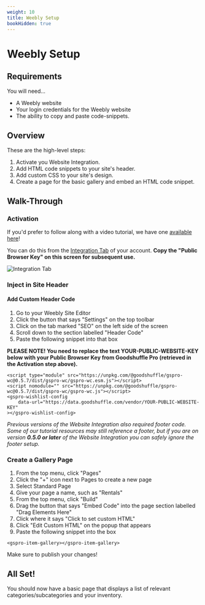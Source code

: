 ```yaml
---
weight: 10
title: Weebly Setup
bookHidden: true
---
```


# Weebly Setup

## Requirements

You will need...

- A Weebly website
- Your login credentials for the Weebly website
- The ability to copy and paste code-snippets.

## Overview

These are the high-level steps:

1. Activate you Website Integration.
2. Add HTML code snippets to your site's header.
3. Add custom CSS to your site's design.
4. Create a page for the basic gallery and embed an HTML code snippet.

## Walk-Through

### Activation

If you'd prefer to follow along with a video tutorial, we have one [available here](https://www.youtube.com/watch?v=PGBM8f7CdOQ)!

You can do this from the [Integration Tab](https://pro.goodshuffle.com/vendorAccount/index?tab=thirdPartyIntegrations) of your account. **Copy the "Public Browser Key" on this screen for subsequent use.**

![Integration Tab](/wordpress-website-integration-activation.png)

### Inject in Site Header

#### Add Custom Header Code
1. Go to your Weebly Site Editor
2. Click the button that says "Settings" on the top toolbar
3. Click on the tab marked "SEO" on the left side of the screen
4. Scroll down to the section labelled "Header Code"
5. Paste the following snippet into that box

**PLEASE NOTE! You need to replace the text YOUR-PUBLIC-WEBSITE-KEY below with your Public Browser Key from Goodshuffle Pro (retrieved in the Activation step above).**

```
<script type="module" src="https://unpkg.com/@goodshuffle/gspro-wc@0.5.7/dist/gspro-wc/gspro-wc.esm.js"></script>
<script nomodule="" src="https://unpkg.com/@goodshuffle/gspro-wc@0.5.7/dist/gspro-wc/gspro-wc.js"></script>
<gspro-wishlist-config
    data-url="https://data.goodshuffle.com/vendor/YOUR-PUBLIC-WEBSITE-KEY"
></gspro-wishlist-config>
```

*Previous versions of the Website Integration also required footer code. Some of our tutorial resources may still reference a footer, but if you are on version **0.5.0 or later** of the Website Integration you can safely ignore the footer setup.*

### Create a Gallery Page

1. From the top menu, click "Pages"
2. Click the "+" icon next to Pages to create a new page
3. Select Standard Page
4. Give your page a name, such as "Rentals"
5. From the top menu, click "Build"
6. Drag the button that says "Embed Code" into the page section labelled "Drag Elements Here"
7. Click where it says "Click to set custom HTML"
8. Click "Edit Custom HTML" on the popup that appears
9. Paste the following snippet into the box

```
<gspro-item-gallery></gspro-item-gallery>
```

Make sure to publish your changes!

## All Set!

You should now have a basic page that displays a list of relevant categories/subcategories and your inventory.
